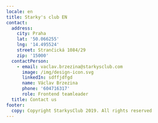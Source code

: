 ```yaml
---
locale: en
title: Starky's club EN
contact:
  address:
    city: Praha
    lat: '50.066255'
    lng: '14.495524'
    street: Strančická 1084/29
    zip: '15000'
  contactPerson:
    - email: vaclav.brzezina@starkysclub.com
      image: /img/design-icon.svg
      linkedIn: sdffjdfgd
      name: Václav Brzezina
      phone: '604716317'
      role: Frontend teamleader
  title: Contact us
footer:
  copy: Copyright StarkysClub 2019. All rights reserved
---
```


